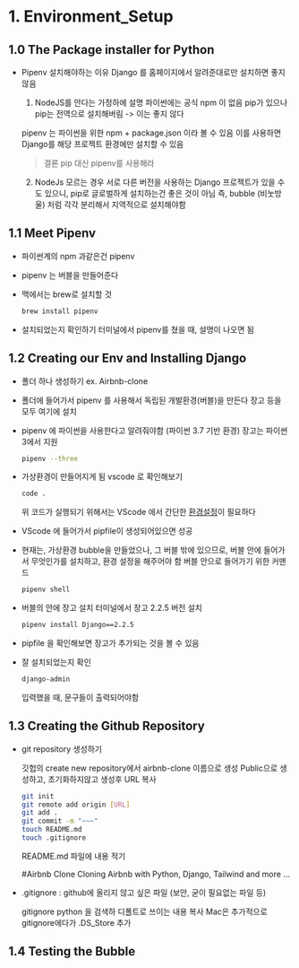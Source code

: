 

# 1. Environment_Setup



## 1.0 The Package installer for Python

- Pipenv 설치해야하는 이유
  Django 를 홈페이지에서 알려준대로만 설치하면 좋지 않음

  1) NodeJS를 안다는 가정하에 설명
  파이썬에는 공식 npm 이 없음 pip가 있으나 pip는 전역으로 설치해버림 -> 이는 좋지 않다

  pipenv 는 파이썬을 위한 npm + package.json 이라 볼 수 있음
  이를 사용하면 Django를 해당 프로젝트 환경에만 설치할 수 있음

  > 결론 pip 대신 pipenv를 사용해라

  2) NodeJs 모르는 경우
  서로 다른 버전을 사용하는 Django 프로젝트가 있을 수도 있으니, pip로 글로벌하게 설치하는건
  좋은 것이 아님
  즉, bubble (비눗방울) 처럼 각각 분리해서 지역적으로 설치해야함



## 1.1 Meet Pipenv

- 파이썬계의 npm 과같은건 pipenv

- pipenv 는 버블을 만들어준다

- 맥에서는 brew로 설치할 것

  ~~~ bash
  brew install pipenv
  ~~~

- 설치되었는지 확인하기
  터미널에서 pipenv를 쳤을 때, 설명이 나오면 됨


## 1.2 Creating our Env and Installing Django

- 폴더 하나 생성하기 ex. Airbnb-clone

- 폴더에 들어가서 pipenv 를 사용해서 독립된 개발환경(버블)을 만든다
  장고 등을 모두 여기에 설치

- pipenv 에 파이썬을 사용한다고 알려줘야함 (파이썬 3.7 기반 환경)
  장고는 파이썬 3에서 지원

  ~~~ bash
  pipenv --three
  ~~~

- 가상환경이 만들어지게 됨
  vscode 로 확인해보기

  ~~~ bash
  code .
  ~~~

  위 코드가 실행되기 위해서는 VScode 에서 간단한 [환경설정](https://medium.com/@han7096/visual-studio-code-%ED%84%B0%EB%AF%B8%EB%84%90%EC%97%90%EC%84%9C-%EC%8B%A4%ED%96%89%ED%95%98%EA%B8%B0-9fc64fa6d608)이 필요하다

- VScode 에 들어가서 pipfile이 생성되어있으면 성공

- 현재는, 가상환경 bubble을 만들었으나, 그 버블 밖에 있으므로,
  버블 안에 들어가서 무엇인가를 설치하고, 환경 설정을 해주어야 함
  버블 안으로 들어가기 위한 커맨드

  ~~~ bash
  pipenv shell
  ~~~

- 버블의 안에 장고 설치
  터미널에서 장고 2.2.5 버전 설치

  ~~~ bash
  pipenv install Django==2.2.5
  ~~~

- pipfile 을 확인해보면 장고가 추가되는 것을 볼 수 있음

- 잘 설치되었는지 확인

  ~~~ bash
  django-admin
  ~~~

  입력했을 때, 문구들이 출력되어야함
  

## 1.3 Creating the Github Repository

- git repository 생성하기

  깃헙의 create new repository에서 airbnb-clone 이름으로 생성
  Public으로 생성하고, 초기화하지않고 생성후 URL 복사

  ~~~ bash
  git init
  git remote add origin [URL]
  git add .
  git commit -m "~~~"
  touch README.md
  touch .gitignore
  ~~~

  README.md 파일에 내용 적기

  #Airbnb Clone
  Cloning Airbnb with Python, Django, Tailwind and more ...

- .gitignore : github에 올리지 않고 싶은 파일 (보안, 굳이 필요없는 파일 등)

  gitignore python 을 검색하 디폴트로 쓰이는 내용 복사
  Mac은 추가적으로 gitignore에다가 .DS_Store 추가

## 1.4 Testing the Bubble

